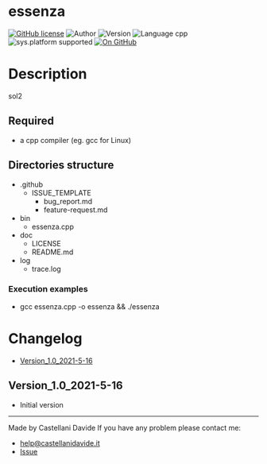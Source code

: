 # essenza
[![GitHub license](https://img.shields.io/badge/license-GNU-green?style=flat)](https://github.com/CastellaniDavide/essenza/blob/master/LICENSE) ![Author](https://img.shields.io/badge/author-Castellani%20Davide-green?style=flat) ![Version](https://img.shields.io/badge/version-v01.01-blue?style=flat) ![Language cpp](https://img.shields.io/badge/language-cpp-yellowgreen?style=flat) ![sys.platform supported](https://img.shields.io/badge/OS%20platform%20supported-All-blue?style=flat) [![On GitHub](https://img.shields.io/badge/on%20GitHub-True-green?style=flat&logo=github)](https://github.com/CastellaniDavide/essenza)

# Description
sol2

## Required
 - a cpp compiler (eg. gcc for Linux)
 

## Directories structure
 - .github
   - ISSUE_TEMPLATE
     - bug_report.md
     - feature-request.md
 - bin
	 - essenza.cpp
 - doc
   - LICENSE
   - README.md
 - log
	 - trace.log
   
### Execution examples
 - gcc essenza.cpp -o essenza && ./essenza

# Changelog
 - [Version_1.0_2021-5-16](#Version_10_2021-5-16)


## Version_1.0_2021-5-16
 - Initial version

---
Made by Castellani Davide 
If you have any problem please contact me:
- help@castellanidavide.it
- [Issue](https://github.com/CastellaniDavide/essenza/issues)
